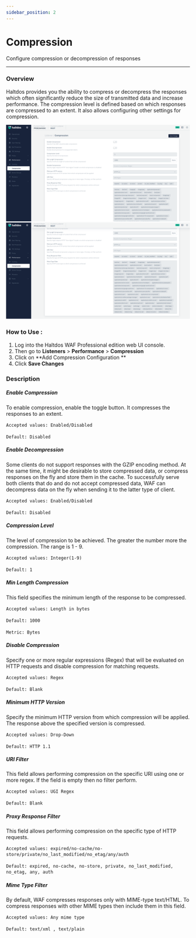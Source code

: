 ```yaml
---
sidebar_position: 2
---
```




# Compression


Configure compression or decompression of responses

---

### Overview 
Haltdos provides you the ability to compress or decompress the responses which often significantly reduce the size of transmitted data and increase performance. The compression level is defined based on which responses are compressed to an extent. It also allows configuring other settings for compression.

![compression](/img/pro-waf/docs/compression1.png)
![compression](/img/pro-waf/docs/compression2.png)

### How to Use :
1. Log into the Haltdos WAF Professional edition web UI console. 
2. Then go to **Listeners** > **Performance** > **Compression**
3. Click on **Add Compression Configuration ** 
4. Click **Save Changes**

### Description 

##### **Enable Compression**

To enable compression, enable the toggle button. It compresses the responses to an extent.

    Accepted values: Enabled/Disabled	

    Default: Disabled

##### **Enable Decompression**

Some clients do not support responses with the GZIP encoding method. At the same time, it might be desirable to store compressed data, or compress responses on the fly and store them in the cache. To successfully serve both clients that do and do not accept compressed data, WAF can decompress data on the fly when sending it to the latter type of client.

    Accepted values: Enabled/Disabled	

    Default: Disabled

##### **Compression Level**

The level of compression to be achieved. The greater the number more the compression. The range is 1 - 9.

    Accepted values: Integer(1-9)	

    Default: 1

##### **Min Length Compression**

This field specifies the minimum length of the response to be compressed.

    Accepted values: Length in bytes	

    Default: 1000
    
    Metric: Bytes

##### **Disable Compression**

Specify one or more regular expressions (Regex) that will be evaluated on HTTP requests and disable compression for matching requests.

    Accepted values: Regex	

    Default: Blank

##### **Minimum HTTP Version**

Specify the minimum HTTP version from which compression will be applied. The response above the specified version is compressed.

    Accepted values: Drop-Down	

    Default: HTTP 1.1

##### **URI Filter**

This field allows performing compression on the specific URI using one or more regex. If the field is empty then no filter perform.

    Accepted values: UGI Regex	

    Default: Blank

##### **Proxy Response Filter**

This field allows performing compression on the specific type of HTTP requests. 

    Accepted values: expired/no-cache/no-store/private/no_last_modified/no_etag/any/auth	

    Default: expired, no-cache, no-store, private, no_last_modified, no_etag, any, auth

##### **Mime Type Filter**

By default, WAF compresses responses only with MIME-type text/HTML. To compress responses with other MIME types then include them in this field.

    Accepted values: Any mime type

    Default: text/xml , text/plain


